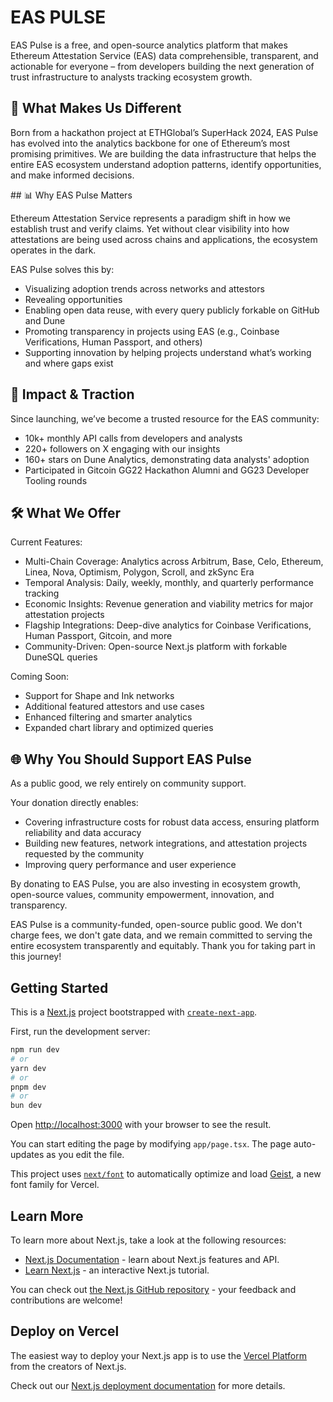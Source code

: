 # EAS PULSE

EAS Pulse is a free, and open-source analytics platform that makes Ethereum Attestation Service (EAS) data comprehensible, transparent, and actionable for everyone – from developers building the next generation of trust infrastructure to analysts tracking ecosystem growth. 

## 🌟 What Makes Us Different  

Born from a hackathon project at ETHGlobal’s SuperHack 2024, EAS Pulse has evolved into the analytics backbone for one of Ethereum’s most promising primitives. We are building the data infrastructure that helps the entire EAS ecosystem understand adoption patterns, identify opportunities, and make informed decisions.

## 📊 Why EAS Pulse Matters 

Ethereum Attestation Service represents a paradigm shift in how we establish trust and verify claims. Yet without clear visibility into how attestations are being used across chains and applications, the ecosystem operates in the dark. 

EAS Pulse solves this by:

* Visualizing adoption trends across networks and attestors 
* Revealing opportunities 
* Enabling open data reuse, with every query publicly forkable on GitHub and Dune 
* Promoting transparency in projects using EAS (e.g., Coinbase Verifications, Human Passport, and others) 
* Supporting innovation by helping projects understand what’s working and where gaps exist

## 🚀 Impact & Traction 

Since launching, we’ve become a trusted resource for the EAS community:  

* 10k+ monthly API calls from developers and analysts 
* 220+ followers on X engaging with our insights 
* 160+ stars on Dune Analytics, demonstrating data analysts' adoption 
* Participated in Gitcoin GG22 Hackathon Alumni and GG23 Developer Tooling rounds

## 🛠️ What We Offer

Current Features: 

* Multi-Chain Coverage: Analytics across Arbitrum, Base, Celo, Ethereum, Linea, Nova, Optimism, Polygon, Scroll, and zkSync Era
* Temporal Analysis: Daily, weekly, monthly, and quarterly performance tracking 
* Economic Insights: Revenue generation and viability metrics for major attestation projects 
* Flagship Integrations: Deep-dive analytics for Coinbase Verifications, Human Passport, Gitcoin, and more
* Community-Driven: Open-source Next.js platform with forkable DuneSQL queries 

Coming Soon: 

* Support for Shape and Ink networks 
* Additional featured attestors and use cases 
* Enhanced filtering and smarter analytics 
* Expanded chart library and optimized queries

## 🌐 Why You Should Support EAS Pulse 

As a public good, we rely entirely on community support.

Your donation directly enables: 

* Covering infrastructure costs for robust data access, ensuring platform reliability and data accuracy 
* Building new features, network integrations, and attestation projects requested by the community 
* Improving query performance and user experience


By donating to EAS Pulse, you are also investing in ecosystem growth, open-source values, community empowerment, innovation, and transparency. 

EAS Pulse is a community-funded, open-source public good. We don't charge fees, we don't gate data, and we remain committed to serving the entire ecosystem transparently and equitably. Thank you for taking part in this journey! 


## Getting Started

This is a [Next.js](https://nextjs.org) project bootstrapped with [`create-next-app`](https://nextjs.org/docs/app/api-reference/cli/create-next-app).

First, run the development server:

```bash
npm run dev
# or
yarn dev
# or
pnpm dev
# or
bun dev
```

Open [http://localhost:3000](http://localhost:3000) with your browser to see the result.

You can start editing the page by modifying `app/page.tsx`. The page auto-updates as you edit the file.

This project uses [`next/font`](https://nextjs.org/docs/app/building-your-application/optimizing/fonts) to automatically optimize and load [Geist](https://vercel.com/font), a new font family for Vercel.

## Learn More

To learn more about Next.js, take a look at the following resources:

- [Next.js Documentation](https://nextjs.org/docs) - learn about Next.js features and API.
- [Learn Next.js](https://nextjs.org/learn) - an interactive Next.js tutorial.

You can check out [the Next.js GitHub repository](https://github.com/vercel/next.js) - your feedback and contributions are welcome!

## Deploy on Vercel

The easiest way to deploy your Next.js app is to use the [Vercel Platform](https://vercel.com/new?utm_medium=default-template&filter=next.js&utm_source=create-next-app&utm_campaign=create-next-app-readme) from the creators of Next.js.

Check out our [Next.js deployment documentation](https://nextjs.org/docs/app/building-your-application/deploying) for more details.

